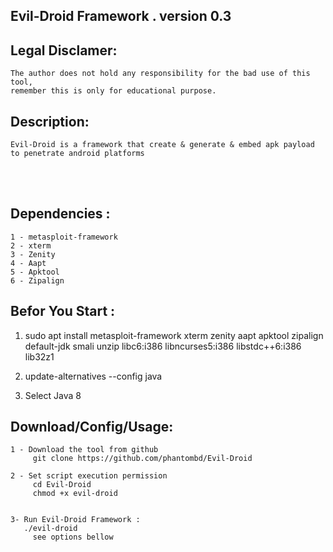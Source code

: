 ## Evil-Droid Framework . version 0.3 
   

## Legal Disclamer:
    The author does not hold any responsibility for the bad use of this tool,
    remember this is only for educational purpose.

## Description:
    Evil-Droid is a framework that create & generate & embed apk payload to penetrate android platforms
 


<br /><br />

## Dependencies :
    1 - metasploit-framework
	2 - xterm
	3 - Zenity
	4 - Aapt
	5 - Apktool
	6 - Zipalign

## Befor You Start :

   1. sudo apt install  metasploit-framework xterm zenity aapt apktool zipalign default-jdk smali unzip libc6:i386 libncurses5:i386 libstdc++6:i386 lib32z1
 
   2. update-alternatives --config java 
  
   3. Select Java 8 

 

## Download/Config/Usage:
    1 - Download the tool from github
         git clone https://github.com/phantombd/Evil-Droid

    2 - Set script execution permission
         cd Evil-Droid
         chmod +x evil-droid


    3- Run Evil-Droid Framework :
       ./evil-droid
         see options bellow	   
      



